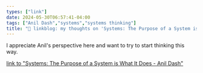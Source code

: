 ```yaml
---
types: ["link"]
date: 2024-05-30T06:57:41-04:00
tags: ["Anil Dash","systems","systems thinking"]
title: "🔗 linkblog: my thoughts on 'Systems: The Purpose of a System is What It Does - Anil Dash'"
---
```

I appreciate Anil's perspective here and want to try to start thinking this way.

[link to "Systems: The Purpose of a System is What It Does - Anil Dash"](https://www.anildash.com/2024/05/29/systems-the-purpose-of-a-system/)
